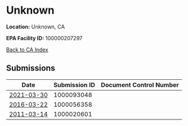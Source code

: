 # Unknown

**Location:** Unknown, CA

**EPA Facility ID:** 100000207297

[Back to CA Index](../../index.md)

## Submissions

| Date | Submission ID | Document Control Number |
|------|--------------|-------------------------|
| [2021-03-30](submissions/1000093048.md) | 1000093048 |  |
| [2016-03-22](submissions/1000056358.md) | 1000056358 |  |
| [2011-03-14](submissions/1000020601.md) | 1000020601 |  |
